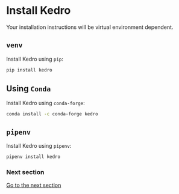 # Install Kedro

Your installation instructions will be virtual environment dependent.

## `venv`

Install Kedro using `pip`:

```bash
pip install kedro
```

## Using `Conda`

Install Kedro using `conda-forge`:

```bash
conda install -c conda-forge kedro
```

## `pipenv`

Install Kedro using `pipenv`:

```bash
pipenv install kedro
```

### Next section
[Go to the next section](./04_new_project.md)
